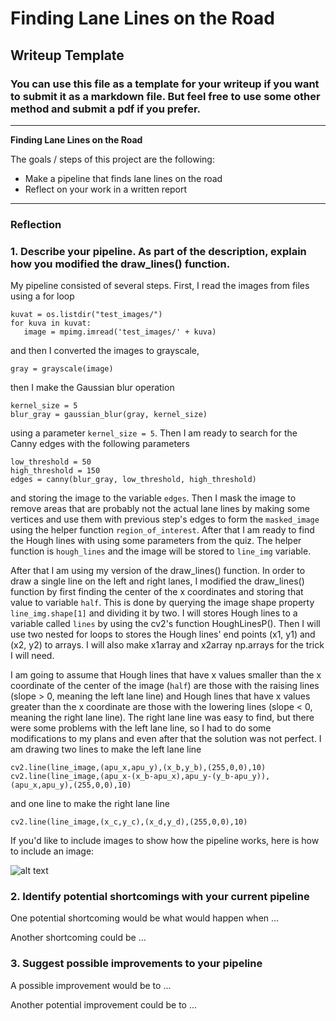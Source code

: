 # **Finding Lane Lines on the Road** 

## Writeup Template

### You can use this file as a template for your writeup if you want to submit it as a markdown file. But feel free to use some other method and submit a pdf if you prefer.

---

**Finding Lane Lines on the Road**

The goals / steps of this project are the following:
* Make a pipeline that finds lane lines on the road
* Reflect on your work in a written report


[//]: # (Image References)

[image1]: ./examples/grayscale.jpg "Grayscale"

---

### Reflection

### 1. Describe your pipeline. As part of the description, explain how you modified the draw_lines() function.

My pipeline consisted of several steps. First, I read the images from files using a for loop
```
kuvat = os.listdir("test_images/")
for kuva in kuvat:
   image = mpimg.imread('test_images/' + kuva)
```
and then I converted the images to grayscale, 
```
gray = grayscale(image)
```
then I make the Gaussian blur operation
```
kernel_size = 5
blur_gray = gaussian_blur(gray, kernel_size)
```
using a parameter `kernel_size = 5`.
Then I am ready to search for the Canny edges with the following parameters
```
low_threshold = 50
high_threshold = 150
edges = canny(blur_gray, low_threshold, high_threshold)
```
and storing the image to the variable `edges`.
Then I mask the image to remove areas that are probably not the actual lane lines by making some vertices and use them with previous step's edges to form the `masked_image` using the helper function `region_of_interest`. After that I am ready to find the Hough lines with using some parameters from the quiz. The helper function is `hough_lines` and the image will be stored to `line_img` variable. 

After that I am using my version of the draw_lines() function. In order to draw a single line on the left and right lanes, I modified the draw_lines() function by first finding the center of the x coordinates and storing that value to variable `half`. This is done by querying the image shape property `line_img.shape[1]` and dividing it by two. I will stores Hough lines to a variable called `lines` by using the cv2's function HoughLinesP(). Then I will use two nested for loops to stores the Hough lines' end points (x1, y1) and (x2, y2) to arrays. I will also make x1array and x2array np.arrays for the trick I will need.

I am going to assume that Hough lines that have x values smaller than the x coordinate of the center of the image (`half`) are those with the raising lines (slope > 0, meaning the left lane line) and Hough lines that have x values greater than the x coordinate are those with the lowering lines (slope < 0, meaning the right lane line). The right lane line was easy to find, but there were some problems with the left lane line, so I had to do some modifications to my plans and even after that the solution was not perfect. I am drawing two lines to make the left lane line
```
cv2.line(line_image,(apu_x,apu_y),(x_b,y_b),(255,0,0),10)
cv2.line(line_image,(apu_x-(x_b-apu_x),apu_y-(y_b-apu_y)),(apu_x,apu_y),(255,0,0),10)
```
and one line to make the right lane line
```
cv2.line(line_image,(x_c,y_c),(x_d,y_d),(255,0,0),10)
```

If you'd like to include images to show how the pipeline works, here is how to include an image: 

![alt text][image1]


### 2. Identify potential shortcomings with your current pipeline


One potential shortcoming would be what would happen when ... 

Another shortcoming could be ...


### 3. Suggest possible improvements to your pipeline

A possible improvement would be to ...

Another potential improvement could be to ...
